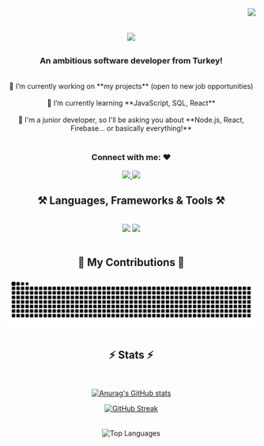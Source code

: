 <img src="https://visitor-badge.laobi.icu/badge?page_id=sofia11244.sofia11244-badge&left_color=lightgrey&right_color=gray&left_text=Hi%20Visitors" align="right" />

<h1 align="center">
    <img src="https://readme-typing-svg.herokuapp.com/?font=Righteous&size=35&center=true&vCenter=true&width=500&height=70&duration=4000&lines=Hiii+👋;+It's+Deniz+Sofia!;" />
</h1>

<h3 align="center">An ambitious software developer from Turkey!</h3>

<br/>

<div align="center">
    🔭 I’m currently working on **my projects** (open to new job opportunities)
    <br><br>
    🌱 I’m currently learning **JavaScript, SQL, React**
    <br><br>
    💬 I'm a junior developer, so I'll be asking you about **Node.js, React, Firebase... or basically everything!**
</div>

<br>

<div align="center"> 
  <h3>Connect with me: ❤️</h3>
  <a href="mailto:denizsofia03@gmail.com">
    <img src="https://img.shields.io/badge/Gmail-333333?style=for-the-badge&logo=gmail&logoColor=red" />
  </a>
  <a href="https://www.linkedin.com/in/deniz-sofia-ulutas/" target="_blank">
    <img src="https://img.shields.io/badge/LinkedIn-0077B5?style=for-the-badge&logo=linkedin&logoColor=white" />
  </a>
</div>

<h2 align="center">⚒️ Languages, Frameworks & Tools ⚒️</h2>
<br/>
<div align="center">
    <img src="https://skillicons.dev/icons?i=react,html,css,vscode,github,figma,git" />
    <img src="https://skillicons.dev/icons?i=nodejs,javascript,java,mysql" /><br>
</div>

<br/>


  <h2 align="center">🐍 My Contributions 🐍</h2>

  
![snake gif](https://github.com/sofia11244/sofia11244/blob/output/github-snake-dark.svg)
  
 




<h2 align="center">⚡ Stats ⚡</h2>
<br>
<div align="center">
    
[![Anurag's GitHub stats](https://github-readme-stats.vercel.app/api?username=sofia11244&theme=dracula)](https://github.com/anuraghazra/github-readme-stats )


[![GitHub Streak](https://github-readme-streak-stats.herokuapp.com/?user=sofia11244&theme=dracula)](https://git.io/streak-stats)

  <br/>
  <img width="325" align="center" src="https://github-readme-stats.vercel.app/api/top-langs/?username=sofia11244&hide=HTML&langs_count=8&layout=compact&theme=react&border_radius=10" alt="Top Languages" />

</div>

<br/><br/>
